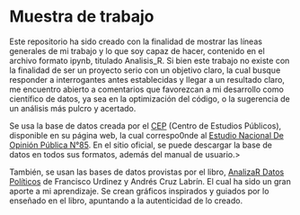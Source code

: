 # Muestra de trabajo

Este repositorio ha sido creado con la finalidad de mostrar las líneas generales de mi trabajo y lo que soy capaz de hacer, contenido en el archivo formato ipynb, titulado Analisis_R. Si bien este trabajo no existe con la finalidad de ser un proyecto serio con un objetivo claro, la cual busque responder a interrogantes antes establecidas y llegar a un resultado claro, me encuentro abierto a comentarios que favorezcan a mi desarrollo como científico de datos, ya sea en la optimización del código, o la sugerencia de un análisis más pulcro y acertado.

Se usa la base de datos creada por el [CEP](https://www.cepchile.cl/) (Centro de Estudios Públicos), disponible en su página web, la cual correspo0nde al [Estudio Nacional De Opinión Pública N°85](https://www.cepchile.cl/cep/encuestas-cep/encuestas-2010-2021/estudio-nacional-de-opinion-publica-n-85-septiembre-2021). En el sitio oficial, se puede descargar la base de datos en todos sus formatos, además del manual de usuario.>

También, se usan las bases de datos provistas por el libro, [AnalizaR Datos Políticos](https://arcruz0.github.io/libroadp/index.html) de Francisco Urdinez y Andrés Cruz Labrín. El cual ha sido un gran aporte a mi aprendizaje. Se crean gráficos inspirados y guiados por lo enseñado en el libro, apuntando a la autenticidad de lo creado.
